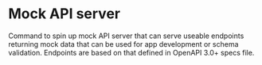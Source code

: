 # Mock API server

Command to spin up mock API server that can serve useable endpoints returning mock data that can be used for app development or schema validation. Endpoints are based on that defined in OpenAPI 3.0+ specs file.
